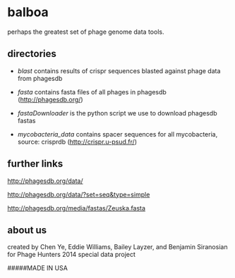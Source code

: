 balboa
======

perhaps the greatest set of phage genome data tools.   

directories
-----------
- *blast* contains results of crispr sequences blasted against phage data from phagesdb

- *fasta* contains fasta files of all phages in phagesdb (http://phagesdb.org/)

- *fastaDownloader* is the python script we use to download phagesdb fastas

- *mycobacteria_data* contains spacer sequences for all mycobacteria, source: crisprdb (http://crispr.u-psud.fr/)


further links
-------------
http://phagesdb.org/data/

http://phagesdb.org/data/?set=seq&type=simple

http://phagesdb.org/media/fastas/Zeuska.fasta


about us
--------
created by Chen Ye, Eddie Williams, Bailey Layzer, and Benjamin Siranosian
for Phage Hunters 2014 special data project

#####MADE IN USA

